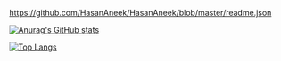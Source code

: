 https://github.com/HasanAneek/HasanAneek/blob/master/readme.json


[![Anurag's GitHub stats](https://github-readme-stats.vercel.app/api?username=HasanAneek)](https://github.com/anuraghazra/github-readme-stats)


[![Top Langs](https://github-readme-stats.vercel.app/api/top-langs/?username=HasanAneek)](https://github.com/anuraghazra/github-readme-stats)


